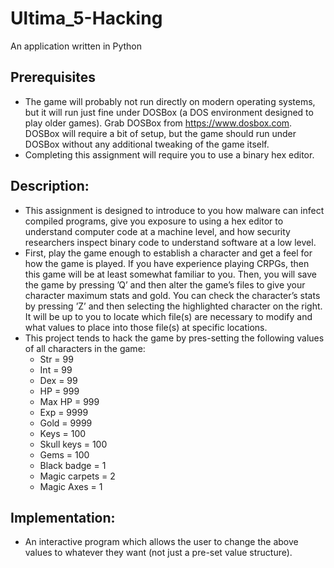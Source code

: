 # Ultima_5-Hacking
An application written in Python

## Prerequisites
- The game will probably not run directly on modern operating systems, but it will run just fine under DOSBox (a DOS environment designed to play older games). Grab DOSBox from https://www.dosbox.com. DOSBox will require a bit of setup, but the game should run under DOSBox without any additional tweaking of the game itself.
- Completing this assignment will require you to use a binary hex editor.

## Description:
- This assignment is designed to introduce to you how malware can infect compiled programs, give you exposure to using a hex editor to understand computer code at a machine level, and how security researchers inspect binary code to understand software at a low level.
- First, play the game enough to establish a character and get a feel for how the game is played. If you have experience playing CRPGs, then this game will be at least somewhat familiar to you. Then, you will save the game by pressing ’Q’ and then alter the game’s files to give your character maximum stats and gold. You can check the character’s stats by pressing ’Z’ and then selecting the highlighted character on the right. It will be up to you to locate which file(s) are necessary to modify and what values to place into those file(s) at specific locations.
- This project tends to hack the game by pres-setting the following values of all characters in the game:
  - Str = 99
  - Int = 99
  - Dex = 99
  - HP = 999
  - Max HP = 999 
  - Exp = 9999
  - Gold = 9999
  - Keys = 100
  - Skull keys = 100
  - Gems = 100
  - Black badge = 1
  - Magic carpets = 2
  - Magic Axes = 1

## Implementation:
- An interactive program which allows the user to change the above values to whatever they want (not just a pre-set value structure).
